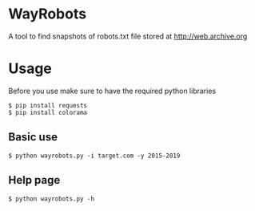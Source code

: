 # WayRobots
A tool to find snapshots of robots.txt file stored at http://web.archive.org

# Usage
Before you use make sure to have the required python libraries 
```
$ pip install requests
$ pip install colorama
```

## Basic use
```
$ python wayrobots.py -i target.com -y 2015-2019
```

## Help page
```
$ python wayrobots.py -h
```
